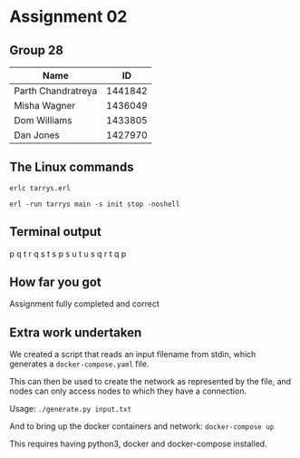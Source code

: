 # Assignment 02

## Group 28

| Name        | ID           |
| ------------- |:-------------:|
| Parth Chandratreya | 1441842 |
| Misha Wagner | 1436049 |
| Dom Williams | 1433805 |
| Dan Jones | 1427970 |

## The Linux commands

`erlc tarrys.erl`

`erl -run tarrys main -s init stop -noshell`

## Terminal output

p q t r q s t s p s u t u s q r t q p

## How far you got

Assignment fully completed and correct

## Extra work undertaken

We created a script that reads an input filename from stdin, which generates a `docker-compose.yaml` file.

This can then be used to create the network as represented by the file, and nodes can only access nodes to which they have a connection.

Usage:
`./generate.py input.txt`

And to bring up the docker containers and network:
`docker-compose up`

This requires having python3, docker and docker-compose installed.
